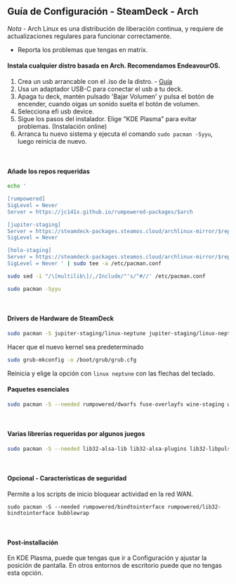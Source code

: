 ## Guía de Configuración - SteamDeck - Arch

*Nota* - Arch Linux es una distribución de liberación continua, y requiere de actualizaciones regulares para funcionar correctamente.

- Reporta los problemas que tengas en matrix.

#### Instala cualquier distro basada en Arch. Recomendamos EndeavourOS.

1. Crea un usb arrancable con el .iso de la distro. - [Guía](https://discovery.endeavouros.com/installation/create-install-media-usb-key/2021/03/)
2. Usa un adaptador USB-C para conectar el usb a tu deck.
3. Apaga tu deck, mantén pulsado 'Bajar Volumen' y pulsa el botón de encender, cuando oigas un sonido suelta el botón de volumen.
4. Selecciona efi usb device.
5. Sigue los pasos del instalador. Elige "KDE Plasma" para evitar problemas. (Instalación online)
6. Arranca tu nuevo sistema y ejecuta el comando `sudo pacman -Syyu`, luego reinicia de nuevo.
<br>

#### Añade los repos requeridas

```sh
echo '

[rumpowered]
SigLevel = Never
Server = https://jc141x.github.io/rumpowered-packages/$arch

[jupiter-staging]
Server = https://steamdeck-packages.steamos.cloud/archlinux-mirror/$repo/os/$arch
SigLevel = Never

[holo-staging]
Server = https://steamdeck-packages.steamos.cloud/archlinux-mirror/$repo/os/$arch
SigLevel = Never ' | sudo tee -a /etc/pacman.conf

sudo sed -i "/\[multilib\]/,/Include/"'s/^#//' /etc/pacman.conf

sudo pacman -Syyu
```
<br>

#### Drivers de Hardware de SteamDeck

```sh
sudo pacman -S jupiter-staging/linux-neptune jupiter-staging/linux-neptune-headers jupiter-staging/linux-firmware-neptune jupiter-staging/jupiter-hw-support rumpowered/sc-controller
```
 
Hacer que el nuevo kernel sea predeterminado

```sh
sudo grub-mkconfig -o /boot/grub/grub.cfg
```

Reinicia y elige la opción con `linux neptune` con las flechas del teclado.
<br>

#### Paquetes esenciales
```sh
sudo pacman -S --needed rumpowered/dwarfs fuse-overlayfs wine-staging wine-mono lib32-vulkan-icd-loader lib32-vulkan-radeon vulkan-radeon
```
<br>

#### Varias librerías requeridas por algunos juegos
```sh
sudo pacman -S --needed lib32-alsa-lib lib32-alsa-plugins lib32-libpulse lib32-openal lib32-zlib libgphoto2 libxcrypt-compat gst-plugins-base gst-plugins-good gst-plugins-ugly gst-plugins-bad gstreamer-vaapi gst-libav lib32-gst-plugins-base-libs lib32-gst-plugins-base lib32-gst-plugins-good
```
<br>

#### Opcional - Características de seguridad

Permite a los scripts de inicio bloquear actividad en la red WAN.

```
sudo pacman -S --needed rumpowered/bindtointerface rumpowered/lib32-bindtointerface bubblewrap
```
<br>

#### Post-installación

En KDE Plasma, puede que tengas que ir a Configuración y ajustar la posición de pantalla. En otros entornos de escritorio puede que no tengas esta opción.
